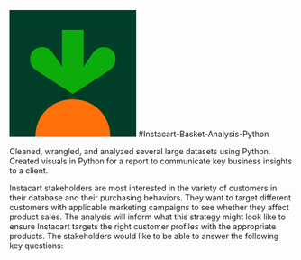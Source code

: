 ![Logo for Instacart with the name and a carrot graphic.](https://github.com/Tiffkinn/Instacart-Basket-Analysis-Python/blob/main/instacart2.png) #Instacart-Basket-Analysis-Python

Cleaned, wrangled, and analyzed several large datasets using Python. Created visuals in Python for a report to communicate key business insights to a client.

Instacart stakeholders are most interested in the variety of customers in their database and their purchasing behaviors. They want to target different customers with applicable marketing campaigns to see whether they affect product sales. The analysis will inform what this strategy might look like to ensure Instacart targets the right customer profiles with the appropriate products. The stakeholders would like to be able to answer the following key questions:
